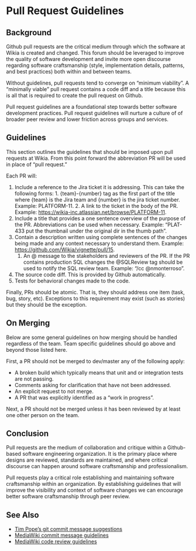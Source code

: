 # Pull Request Guidelines

## Background

Github pull requests are the critical medium through which the software at Wikia
is created and changed. This forum should be leveraged to improve the quality of
software development and invite more open discourse regarding software
craftsmanship (style, implementation details, patterns, and best practices) both
within and between teams.

Without guidelines, pull requests tend to converge on “minimum viability”. A
“minimally viable” pull request contains a code diff and a title because this is
all that is required to create the pull request on Github.

Pull request guidelines are a foundational step towards better software
development practices. Pull request guidelines will nurture a culture of
of broader peer review and lower friction across groups and services.

## Guidelines

This section outlines the guidelines that should be imposed upon pull requests at Wikia.
From this point forward the abbreviation PR will be used in place of “pull request.”

Each PR will:
  1. Include a reference to the Jira ticket it is addressing. This can take the
     following forms:
    1. {team}-{number} tag as the first part of the title where {team} is the
       Jira team and {number} is the jira ticket number. Example: PLATFORM-11.
    2. A link to the ticket in the body of the PR. Example:
       https://wikia-inc.atlassian.net/browse/PLATFORM-11.
  2. Include a title that provides a one sentence overview of the purpose of the
     PR. Abbreviations can be used when necessary. Example: “PLAT-433 put the
     thumbnail under the original dir in the thumb path”.
  3. Contain a description written using complete sentences of the changes being
     made and any context necessary to understand them. Example:
     https://github.com/Wikia/vignette/pull/15.
       1. An @ message to the stakeholders and reviewers of the PR. If the PR
	  contains production SQL changes the @SQLReview tag should be used to
	  notify the SQL review team. Example: “/cc @nmonterroso”.
  4. The source code diff. This is provided by Github automatically.
  5. Tests for behavioral changes made to the code. 

Finally, PRs should be atomic. That is, they should address one item (task, bug,
story, etc). Exceptions to this requirement may exist (such as stories) but they
should be the exception.


## On Merging

Below are some general guidelines on how merging should be handled regardless
of the team. Team specific guidelines should go above and beyond those listed
here.

First, a PR should not be merged to dev/master any of the following apply:
  * A broken build which typically means that unit and or integration tests are
    not passing.
  * Comments asking for clarification that have not been addressed.
  * An explicit request to not merge.
  * A PR that was explicitly identified as a “work in progress”. 

Next, a PR should not be merged unless it has been reviewed by at least one
other person on the team.

## Conclusion

Pull requests are the medium of collaboration and critique within a
Github-based software engineering organization. It is the primary place where
designs are reviewed, standards are maintained, and where critical discourse
can happen around software craftsmanship and professionalism.

Pull requests play a critical role establishing and maintaining software
craftsmanship within an organization. By establishing guidelines that will
improve the visibility and context of software changes we can encourage better
software craftsmanship through peer review. 

## See Also

  * [Tim Pope’s git commit message suggestions](http://tbaggery.com/2008/04/19/a-note-about-git-commit-messages.html)
  * [MediaWiki commit message guidelines](https://www.mediawiki.org/wiki/Gerrit/Commit_message_guidelines)
  * [MediaWiki code review guidelines](https://www.mediawiki.org/wiki/Gerrit/Code_review)
	
